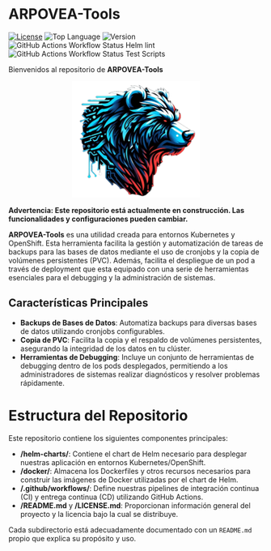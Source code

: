 # ARPOVEA-Tools
[![License](https://img.shields.io/badge/License-MIT-blue)](https://github.com/arpovea/arpovea-tools/blob/main/LICENSE.md)
![Top Language](https://img.shields.io/github/languages/top/arpovea/arpovea-tools?label=Shell&color=red)
![Version](https://img.shields.io/badge/Version:-ALPHA-green)
![GitHub Actions Workflow Status Helm lint](https://img.shields.io/github/actions/workflow/status/arpovea/arpovea-tools/helm-lint.yaml?label=Helm)
![GitHub Actions Workflow Status Test Scripts](https://img.shields.io/github/actions/workflow/status/arpovea/arpovea-tools/test-scripts.yaml?label=Test%20Scripts)


Bienvenidos al repositorio de **ARPOVEA-Tools**

<p align="center">
  <img src="img/cabezera_arpovea.png" alt="Logo ARPOVEA" style="width: 50%; height: auto;">
</p>

**Advertencia: Este repositorio está actualmente en construcción. Las funcionalidades y configuraciones pueden cambiar.**

**ARPOVEA-Tools** es una utilidad creada para entornos Kubernetes y OpenShift. Esta herramienta facilita la gestión y automatización de tareas de backups para las bases de datos mediante el uso de cronjobs y la copia de volúmenes persistentes (PVC). Además, facilita el despliegue de un pod a través de deployment que esta equipado con una serie de herramientas esenciales para el debugging y la administración de sistemas.

## Características Principales

- **Backups de Bases de Datos**: Automatiza backups para diversas bases de datos utilizando cronjobs configurables.
- **Copia de PVC**: Facilita la copia y el respaldo de volúmenes persistentes, asegurando la integridad de los datos en tu clúster.
- **Herramientas de Debugging**: Incluye un conjunto de herramientas de debugging dentro de los pods desplegados, permitiendo a los administradores de sistemas realizar diagnósticos y resolver problemas rápidamente.

# Estructura del Repositorio

Este repositorio contiene los siguientes componentes principales:

- **/helm-charts/**: Contiene el chart de Helm necesario para desplegar nuestras aplicación en entornos Kubernetes/OpenShift.
- **/docker/**: Almacena los Dockerfiles y otros recursos necesarios para construir las imágenes de Docker utilizadas por el chart de Helm.
- **/.github/workflows/**: Define nuestras pipelines de integración continua (CI) y entrega continua (CD) utilizando GitHub Actions.
- **/README.md** y **/LICENSE.md**: Proporcionan información general del proyecto y la licencia bajo la cual se distribuye.

Cada subdirectorio está adecuadamente documentado con un `README.md` propio que explica su propósito y uso.

